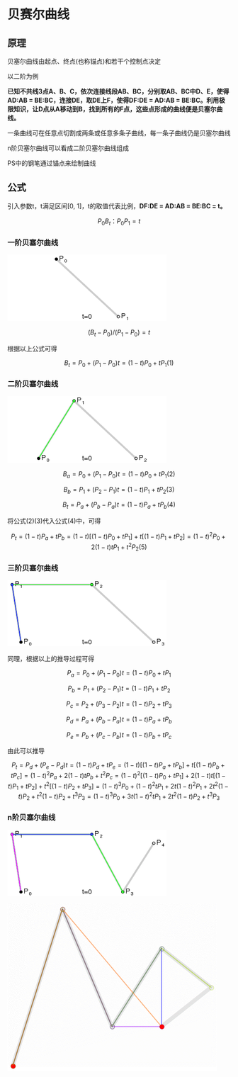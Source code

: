 # 贝赛尔曲线

## 原理

贝塞尔曲线由起点、终点\(也称锚点\)和若干个控制点决定

以二阶为例

**已知不共线3点A、B、C，依次连接线段AB、BC，分别取AB、BC中D、E，使得AD:AB = BE:BC，连接DE，取DE上F，使得DF:DE = AD:AB = BE:BC。利用极限知识，让D点从A移动到B，找到所有的F点，这些点形成的曲线便是贝塞尔曲线。**

一条曲线可在任意点切割成两条或任意多条子曲线，每一条子曲线仍是贝塞尔曲线

n阶贝塞尔曲线可以看成二阶贝塞尔曲线组成

PS中的钢笔通过锚点来绘制曲线

## 公式

引入参数t，t满足区间\[0, 1\]，t的取值代表比例，**DF:DE = AD:AB = BE:BC = t。**

$$P_0B_t ： P_0P_1 = t$$

### 一阶贝塞尔曲线

![Untitled/0d32hcuk7z.gif](./.gitbook/assets/0d32hcuk7z.gif)

$$(B_t - P_0) / (P_1 - P_0) = t$$

根据以上公式可得

$$B_t = P_0 + (P_1 - P_0)t = (1 - t)P_0 + tP_1 (1)$$

### 二阶贝塞尔曲线

![Untitled/54diwjdj8b.gif](./.gitbook/assets/54diwjdj8b.gif)

$$B_a = P_0 + (P_1 - P_0)t = (1 - t)P_0 + tP_1 (2)$$

$$B_b = P_1 + (P_2 - P_1)t = (1 - t)P_1 + tP_2 (3)$$

$$B_t = P_a + (P_b - P_a)t = (1 - t)P_a + tP_b (4)$$

将公式\(2\)\(3\)代入公式\(4\)中，可得

$$P_t = (1-t)P_a + tP_b = (1-t)[(1-t)P_0 + tP_1] + t[(1-t)P_1 + tP_2] = (1-t)^2P_0 + 2(1-t)tP_1 + t^2P_2 (5)$$

### 三阶贝塞尔曲线

![Untitled/mhmuin6c2w.gif](./.gitbook/assets/mhmuin6c2w.gif)

同理，根据以上的推导过程可得

$$P_a = P_0 + (P_1 - P_0)t = (1 - t)P_0 + tP_1$$

$$P_b = P_1 + (P_2 - P_1)t = (1 - t)P_1 + tP_2$$

$$P_c = P_2 + (P_3 - P_2)t = (1 - t)P_2 + tP_3$$

$$P_d = P_a + (P_b - P_a)t = (1 - t)P_a + tP_b$$

$$P_e = P_b + (P_c - P_b)t = (1 - t)P_b + tP_c$$

由此可以推导

$$P_t = P_d + (P_e - P_d)t = (1 - t)P_d + tP_e = (1-t)[(1 - t)P_a + tP_b] + t[(1 - t)P_b + tP_c] = (1-t)^2P_a + 2(1-t)tP_b + t^2P_c = (1-t)^2[(1 - t)P_0 + tP_1] + 2(1-t)t[(1 - t)P_1 + tP_2] + t^2[(1 - t)P_2 + tP_3] = (1 - t)^3P_0 + (1 - t)^2tP_1 + 2t(1 - t)^2P_1 + 2t^2(1-t)P_2 + t^2(1-t)P_2 + t^3P_3 = (1-t)^3P_0 + 3t(1-t)^2tP_1 + 2t^2(1-t)P_2 + t^3P_3$$

### n阶贝塞尔曲线

![Untitled/qygaf0ua9b.gif](./.gitbook/assets/qygaf0ua9b.gif)

![Untitled/oczotc316x.gif](./.gitbook/assets/oczotc316x.gif)

